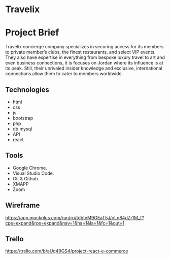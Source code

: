 # Travelix

# Project Brief
Travelix concierge company specializes in securing access for its members to private member’s clubs, the finest restaurants, and select VIP events. They also have expertise in everything from bespoke luxury travel to art and even business connections, it is focuses on Jordan where its influence is at its peak. Still, their unrivaled insider knowledge and exclusive, international connections allow them to cater to members worldwide.


## Technologies

* html   
* css
* js      
* bootstrap
* php     
* db mysql
* API
* react

## Tools

* Google Chrome.
* Visual Studio Code.
* Git & Github.
* XMAPP
* Zoom


## Wireframe

https://app.mockplus.com/run/rp/tdbteM9GEaT5J/oLn84dZr1M_f?cps=expand&rps=expand&nav=1&ha=1&la=1&fc=1&out=1


## Trello

https://trello.com/b/aUq49GS4/project-react-e-commerce
